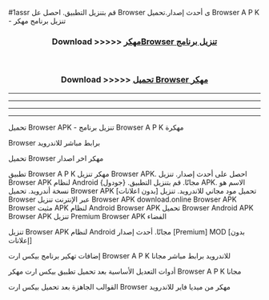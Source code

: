 #1assr قم بتنزيل التطبيق. احصل عل Browser  ى أحدث إصدار.تحميل Browser  A P K - تنزيل برنامج مهكر



<div align="center">
<h3>Download >>>>> <a href="https://ar-sites.web.app/?ar= Browser ">مهكرBrowser  تنزيل برنامج</a></h3><br>

<h3>Download >>>>> <a href="https://ar-sites.web.app/?ar= Browser ">تحميل Browser  مهكر</a></h3>
</div>


----------------------------------------------------------

----------------------------------------------------------

----------------------------------------------------------

----------------------------------------------------------


تحميل Browser  APK - تنزيل برنامج Browser  A P K مهكرة

Browser  برابط مباشر للاندرويد

تحميل Browser  مهكر اخر اصدار

تطبيق Browser  A P K مهكر
تنزيل Browser  APK. احصل على أحدث إصدار.
تنزيل Browser  APK لنظام Android مجانًا.
قم بتنزيل التطبيق. {جودول} APK. الاسم هو نسخة أندرويد.
تحميل Browser  APK [بدون اعلانات]
تحميل مود مجاني للاندرويد.
تنزيل Browser  عبر الإنترنت
تنزيل Browser  APK
download.online Browser  APK
Browser  مثبت APK لنظام Android
Browser  APK
تحميل Browser  Android APK
Browser  APK تنزيل Premium
Browser  APK الفضاء

تنزيل Browser  APK لنظام Android مجانًا. أحدث إصدار [Premium] MOD [بدون إعلانات]

إضافات تهكير برنامج بيكس ارت Browser  A P K للاندرويد برابط مباشر مجانا

أدوات التعديل الأساسية بعد تحميل تطبيق بيكس ارت مهكر Browser  A P K مجانا

القوالب الجاهزة بعد تحميل بيكس ارت Browser  مهكر من ميديا فاير للاندرويد



